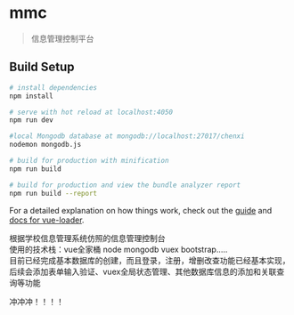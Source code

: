 # mmc

> 信息管理控制平台

## Build Setup

``` bash
# install dependencies
npm install

# serve with hot reload at localhost:4050
npm run dev

#local Mongodb database at mongodb://localhost:27017/chenxi
nodemon mongodb.js

# build for production with minification
npm run build

# build for production and view the bundle analyzer report
npm run build --report
```

For a detailed explanation on how things work, check out the [guide](http://vuejs-templates.github.io/webpack/) and [docs for vue-loader](http://vuejs.github.io/vue-loader).


根据学校信息管理系统仿照的信息管理控制台</br>
使用的技术栈：vue全家桶  node  mongodb  vuex  bootstrap.....</br>
目前已经完成基本数据库的创建，而且登录，注册，增删改查功能已经基本实现，后续会添加表单输入验证、vuex全局状态管理、其他数据库信息的添加和关联查询等功能

冲冲冲！！！！
